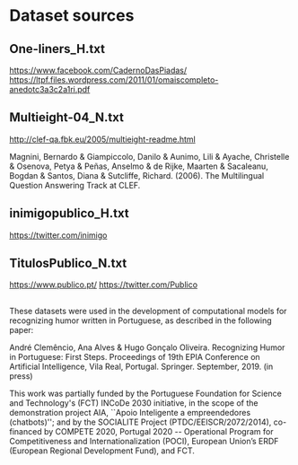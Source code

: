 # Dataset sources

## One-liners_H.txt 
https://www.facebook.com/CadernoDasPiadas/ 
https://ltpf.files.wordpress.com/2011/01/omaiscompleto-anedotc3a3c2a1ri.pdf

## Multieight-04_N.txt

http://clef-qa.fbk.eu/2005/multieight-readme.html

Magnini, Bernardo & Giampiccolo, Danilo & Aunimo, Lili & Ayache, Christelle & Osenova, Petya & Peñas, Anselmo & de Rijke, Maarten & Sacaleanu, Bogdan & Santos, Diana & Sutcliffe, Richard. (2006). The Multilingual Question Answering Track at CLEF. 

## inimigopublico_H.txt

https://twitter.com/inimigo

## TitulosPublico_N.txt

https://www.publico.pt/
https://twitter.com/Publico

##

These datasets were used in the development of computational models for recognizing humor written in Portuguese, as described in the following paper:

André Clemêncio, Ana Alves & Hugo Gonçalo Oliveira. Recognizing Humor in Portuguese: First Steps. Proceedings of 19th EPIA Conference on Artificial Intelligence, Vila Real, Portugal. Springer. September, 2019. (in press)

This work was partially funded by the Portuguese Foundation for Science and Technology's (FCT) INCoDe 2030 initiative, in the scope of the demonstration project AIA, ``Apoio Inteligente a empreendedores (chatbots)'';
and by the SOCIALITE Project (PTDC/EEISCR/2072/2014), co-financed by COMPETE 2020, Portugal 2020 -- Operational Program for Competitiveness and Internationalization (POCI), European Union’s ERDF (European Regional Development Fund), and FCT.